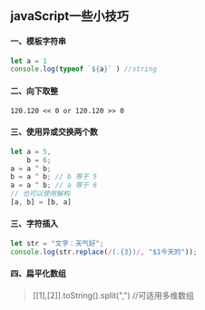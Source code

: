 ## javaScript一些小技巧

#### 一、模板字符串

``` JavaScript
let a = 1
console.log(typeof `${a}` ) //string
```

#### 二、向下取整

``` 
120.120 << 0 or 120.120 >> 0
```

#### 三、使用异或交换两个数

``` JavaScript
let a = 5,
    b = 6;
a = a ^ b;
b = a ^ b; // b 等于 5
a = a ^ b; // a 等于 6
// 也可以使用解构
[a, b] = [b, a]
```

#### 三、字符插入

``` JavaScript
let str = "文字：天气好";
console.log(str.replace(/(.{3})/, "$1今天的"));
```

#### 四、扁平化数组
>\[[1],[2]].toString().split(",") //可适用多维数组